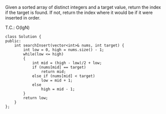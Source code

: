 Given a sorted array of distinct integers and a target value, return the index if the target is found. If not, return the index where it would be if it were inserted in order.

T.C.: O(lgN)
```
class Solution {
public:
    int searchInsert(vector<int>& nums, int target) {
        int low = 0, high = nums.size() - 1;
        while(low <= high)
        {
            int mid = (high - low)/2 + low;
            if (nums[mid] == target)
                return mid;
            else if (nums[mid] < target)
                low = mid + 1;
            else
                high = mid - 1;
        }
        return low;
    }
};
```
